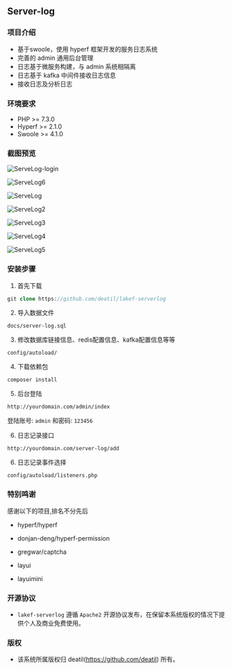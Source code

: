## Server-log


### 项目介绍

*  基于swoole，使用 hyperf 框架开发的服务日志系统
*  完善的 admin 通用后台管理
*  日志基于微服务构建，与 admin 系统相隔离
*  日志基于 kafka 中间件接收日志信息
*  接收日志及分析日志


### 环境要求

 - PHP >= 7.3.0
 - Hyperf >= 2.1.0
 - Swoole >= 4.1.0


### 截图预览

![ServeLog-login](https://user-images.githubusercontent.com/24578855/115948429-efff4880-a500-11eb-8698-9d2937e15e71.png)

![ServeLog6](https://user-images.githubusercontent.com/24578855/115948433-f7beed00-a500-11eb-8f4b-318bb28bdc46.png)

![ServeLog](https://user-images.githubusercontent.com/24578855/115424780-93b2d500-a231-11eb-91a8-ee6fcb33ac06.png)

![ServeLog2](https://user-images.githubusercontent.com/24578855/115423964-d4f6b500-a230-11eb-9885-09ebee2de5a2.png)

![ServeLog3](https://user-images.githubusercontent.com/24578855/115423972-d58f4b80-a230-11eb-93df-9789d1ea0d89.png)

![ServeLog4](https://user-images.githubusercontent.com/24578855/115423979-d627e200-a230-11eb-8c99-8278bfc350af.png)

![ServeLog5](https://user-images.githubusercontent.com/24578855/115423988-d6c07880-a230-11eb-9303-903458993797.png)


### 安装步骤

1. 首先下载

```php
git clone https://github.com/deatil/lakef-serverlog
```

2. 导入数据文件

```
docs/server-log.sql
```

3. 修改数据库链接信息、redis配置信息、kafka配置信息等等

```
config/autoload/
```

4. 下载依赖包

```
composer install
```

5. 后台登陆

```
http://yourdomain.com/admin/index
```

登陆账号: `admin` 和密码: `123456`

6. 日志记录接口

```
http://yourdomain.com/server-log/add
```

6. 日志记录事件选择

```
config/autoload/listeners.php
```


### 特别鸣谢

感谢以下的项目,排名不分先后

 - hyperf/hyperf

 - donjan-deng/hyperf-permission

 - gregwar/captcha
 
 - layui
 
 - layuimini


### 开源协议

*  `lakef-serverlog` 遵循 `Apache2` 开源协议发布，在保留本系统版权的情况下提供个人及商业免费使用。 


### 版权

*  该系统所属版权归 deatil(https://github.com/deatil) 所有。
